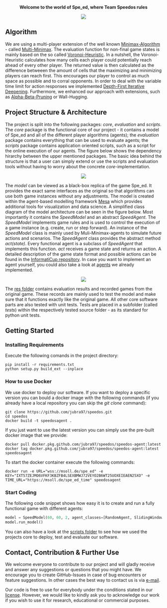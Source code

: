 **<p align="center">Welcome to the world of Spe_ed, where Team Speedos rules</p>**

<p align="center"><img src="https://user-images.githubusercontent.com/72612967/115153514-a634df00-a076-11eb-8afa-2624515ebb33.jpg" /></p>

## Algorithm

We are using a multi-player extension of the well known [Minimax-Algorithm](https://en.wikipedia.org/wiki/Minimax) - called [Multi-Minimax](https://link.springer.com/chapter/10.1007/978-3-030-35288-2_4). The evaluation function for non-final game states is mainly based on the so called [Voronoi-Heuristic](https://www.a1k0n.net/2010/03/04/google-ai-postmortem.html). In a nutshell, the Voronoi-Heuristic calculates how many cells each player could potentially reach ahead of every other player. The returned value is then calculated as the difference betweeen the amount of cells that the maximizing and minimizing players can reach first. This encourages our player to control as much space as possible and to corral opponents. In order to deal with the variable time limit for action responses we implemented [Depth-First Iterative Deepening](https://en.wikipedia.org/wiki/Iterative_deepening_depth-first_search). Furthermore, we enhanced our approach with extensions, such as [Alpha-Beta-Pruning](https://en.wikipedia.org/wiki/Alpha%E2%80%93beta_pruning) or Wall-Hugging.

## Project Structure & Architecture

The project is split into the following packages: *core*, *evaluation* and *scripts*. The *core* package is the functional core of our project - it contains a model of Spe_ed and all of the different player algorithms (agents); the *evaluation* package contains everything that can be used to evaluate agents; the *scripts* package contains application oriented scripts, such as a script for the online execution of our agents. The figure below shows the dependency hirarchy between the upper mentioned packages. The basic idea behind the structure is that a user can simply extend or use the scripts and evaluation tools without having to worry about the concrete *core*-implementation.

<p align="center"><img src="https://user-images.githubusercontent.com/72612967/115119802-8afc9d80-9faa-11eb-83df-6a6872fc4228.png" /></p>

The *model* can be viewed as a black-box replica of the game Spe_ed. It provides the exact same interfaces as the original so that algorithms can use both game instances without any adjustments. The model is created within the agent-based modelling framework [Mesa](https://mesa.readthedocs.io/en/master/) which provides additional tools for visualization and data science. A simplified class diagram of the model architecture can be seen in the figure below. Most importantly it contains the *SpeedModel* and an abstract *SpeedAgent*. The *SpeedModel* implements game rules and is used to control the execution of a game instance (e.g. create, run or step forward). An instance of the *SpeedModel* class is mainly used by Muli-Minimax-agents to simulate future actions and scenarios. The *SpeedAgent* class provides the abstract method *act(state)*. Every functional agent is a subclass of *SpeedAgent* that implements this function. *act* receives a game state and returns an action. A detailed description of the game state format and possible actions can be found in the [InformatiCup repository](https://github.com/informatiCup/InformatiCup2021). In case you want to implement an agent yourself, you could also take a look at [agents](https://github.com/jubra97/speedos/tree/main/src/core/agents.py) we already implemented.

<p align="center"><img src="https://user-images.githubusercontent.com/72612967/115124512-f3f00f80-9fc2-11eb-947a-0dd8c7e343ea.png" /></p>

The [res folder](https://github.com/jubra97/speedos/tree/main/res) contains evaluation results and recorded games from the original game. These records are mainly used to test the model and make sure that it functions exactly like the original game. All other core software parts are also tested with unit tests. Tests are placed in a subfolder (called *tests*) within the respectively tested source folder - as its standard for python unit tests.


## Getting Started

### Installing Requirements

Execute the following comands in the project directory:
```shell
pip install -r requirements.txt
python setup.py build_ext --inplace
```

### How to use Docker

We use docker to deploy our software. If you want to deploy a specific version you can bould a docker image with the following commands (if you already have a local repository you can skip the *git clone* command):
```shell
git clone https://github.com/jubra97/speedos.git
cd speedos
docker build -t speedosagent .
```

If you just want to use the latest version you can simply use the pre-built docker image that we provide:
```shell
docker pull docker.pkg.github.com/jubra97/speedos/speedos-agent:latest
docker tag docker.pkg.github.com/jubra97/speedos/speedos-agent:latest speedosagent
```

To start the docker container execute the following commands:
```shell
docker run -e URL="wss://msoll.de/spe_ed" -e KEY="IXT57ZEJMO6VFKF3KBZFB4LSEXBMWJ72VEYO2B6WT25UOXEIEAEN25XO" -e TIME_URL="https://msoll.de/spe_ed_time" speedosagent
```

### Start Coding

The following code snippet shows how easy it is to create and run a fully functional game with different agents:
```python
model = SpeedModel(60, 60, 2, agent_classes=[RandomAgent, SlidingWindowVoronoiMultiMiniMaxAgent], verbose=True)
model.run_model()
```
You can also have a look at the [scripts folder](https://github.com/jubra97/speedos/tree/main/src/scripts) to see how we used the projects core to deploy, test and evaluate our software.

## Contact, Contribution & Further Use

We welcome everyone to contribute to our project and will gladly receive and answer any suggestions or questions that you might have. We encourage you to create GitHub-Issues in case of bug encounters or feature suggestions. In other cases the best way to contact us is via [e-mail](mailto:maximilian.demmler@student.uni-augsburg.de).

Our code is free to use for everybody under the conditions stated in our [license](https://github.com/jubra97/speedos/blob/main/LICENSE). However, we would like to kindly ask you to acknowledge our work if you wish to use it for research, educational or commercial purposes.
